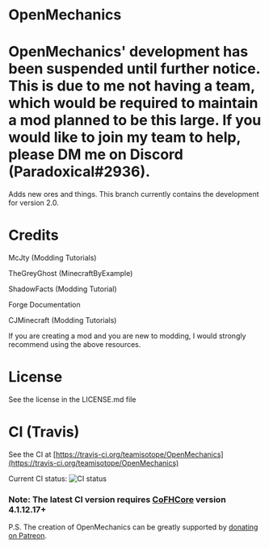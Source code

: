 # OpenMechanics

# OpenMechanics' development has been suspended until further notice. This is due to me not having a team, which would be required to maintain a mod planned to be this large. If you would like to join my team to help, please DM me on Discord (Paradoxical#2936).

Adds new ores and things. This branch currently contains the development for version 2.0.

# Credits
McJty (Modding Tutorials)

TheGreyGhost (MinecraftByExample)

ShadowFacts (Modding Tutorial)

Forge Documentation

CJMinecraft (Modding Tutorials)

If you are creating a mod and you are new to modding, I would strongly recommend using the above resources.

# License

See the license in the LICENSE.md file

# CI (Travis)

See the CI at [https://travis-ci.org/teamisotope/OpenMechanics](https://travis-ci.org/teamisotope/OpenMechanics)

Current CI status: ![CI status](https://api.travis-ci.org/teamisotope/OpenMechanics.svg?branch=mc1.10 "CI status")

### Note: The latest CI version requires [CoFHCore](https://minecraft.curseforge.com/projects/CoFHCore) version 4.1.12.17+

P.S. The creation of OpenMechanics can be greatly supported by [donating on Patreon](https://patreon.com/thepuzzlemaker).
